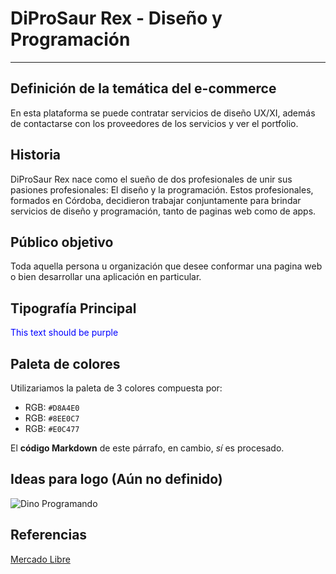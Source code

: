 # DiProSaur Rex - Diseño y Programación
---
## Definición de la temática del e-commerce
En esta plataforma se puede contratar servicios de diseño UX/XI, además de contactarse con los proveedores de los servicios y ver el portfolio.

## Historia
DiProSaur Rex nace como el sueño de dos profesionales de unir sus pasiones profesionales: El diseño y la programación.
Estos profesionales, formados en Córdoba, decidieron trabajar conjuntamente para brindar servicios de diseño y programación, tanto de paginas web como de apps.

## Público objetivo 
Toda aquella persona u organización que desee conformar una pagina web o bien desarrollar una aplicación en particular.

## Tipografía Principal

<p>

<p><font color="blue"> This text should be purple </font></p>

</p>

## Paleta de colores
Utilizariamos la paleta de 3 colores compuesta por:
- RGB: `#D8A4E0`
- RGB: `#8EE0C7`
- RGB: `#E0C477`

<p>

El **código Markdown** de este párrafo, en cambio, _sí_ es procesado.

</p>

## Ideas para logo (Aún no definido)
![Dino Programando](https://previews.123rf.com/images/dogbone66/dogbone661312/dogbone66131200022/24465354-juguete-del-dinosaurio-en-un-ordenador-port%C3%A1til.jpg "Dino programando")

## Referencias
[MercadoLibre]:https://mercadolibre.com.ar
[Mercado Libre][MercadoLibre]

